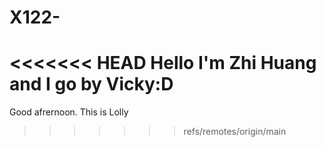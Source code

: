# X122-
<<<<<<< HEAD
Hello I'm Zhi Huang and I go by Vicky:D
=======
Good afrernoon. This is Lolly
>>>>>>> refs/remotes/origin/main
